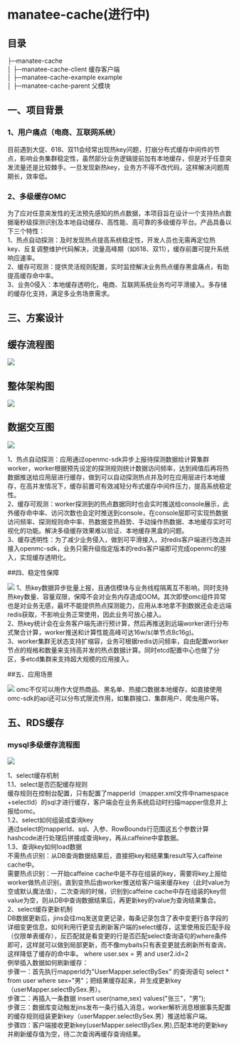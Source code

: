 # manatee-cache(进行中)

## 目录<br> 
├─manatee-cache<br> 
│ ├─manatee-cache-client          缓存客户端<br> 
│ ├─manatee-cache-example         example<br> 
│ ├─manatee-cache-parent          父模块<br> 

## 一、项目背景<br> 
### 1、用户痛点（电商、互联网系统）<br> 
目前遇到大促、618、双11会经常出现热key问题，打崩分布式缓存中间件的节点，影响业务集群稳定性，虽然部分业务逻辑提前加有本地缓存，但是对于任意突发流量还是比较棘手。一旦发现新热key，业务方不得不改代码，这样解决问题周期长，效率低。<br> 

### 2、多级缓存OMC<br> 

为了应对任意突发性的无法预先感知的热点数据，本项目旨在设计一个支持热点数据毫秒级探测识别及本地自动缓存、高性能、高可靠的多级缓存平台。产品具备以下三个特性：<br> 
1、热点自动探测：及时发现热点提高系统稳定性，开发人员也无需再定位热key、反复调整维护代码解决，流量高峰期（如618、双11），缓存前置可提升系统响应速率。<br> 
2、缓存可观测：提供灵活规则配置，实时监控解决业务热点缓存黑盒痛点，有助提高缓存命中率。<br> 
3、业务0侵入：本地缓存透明化，电商、互联网系统业务均可平滑接入。多存储的缓存化支持，满足多业务场景需求。<br> 

## 三、方案设计<br> 
## 缓存流程图<br> 
![](https://github.com/aRanhy/manatee-cache/blob/master/doc/redis缓存透明流程图.png)

## 整体架构图<br> 
![](https://github.com/aRanhy/manatee-cache/blob/master/doc/架构图.png)
## 数据交互图<br> 
![](https://github.com/aRanhy/manatee-cache/blob/master/doc/模块数据交互图.png)

1、热点自动探测：应用通过openmc-sdk异步上报待探测数据给计算集群worker，worker根据预先设定的探测规则统计数据访问频率，达到阀值后再将热数据推送给应用层进行缓存，做到可以自动探测热点并及时在应用层进行本地缓存，在高并发情况下，缓存前置可有效减轻分布式缓存中间件压力，提高系统稳定性。<br> 
2、缓存可观测：worker探测到的热点数据同时也会实时推送给console展示，此外缓存命中率、访问次数也会定时推送到console，在console层即可实现热数据访问频率、探测规则命中率、热数据变热趋势、手动操作热数据、本地缓存实时可视化的功能。解决多级缓存效果难以验证、本地缓存黑盒的问题。<br> 
3、缓存透明性：为了减少业务侵入，做到可平滑接入，对redis客户端进行改造并接入openmc-sdk，业务只需升级指定版本的redis客户端即可完成openmc的接入，实现缓存透明化。<br> 

##四、稳定性保障<br> 

![](https://github.com/aRanhy/manatee-cache/blob/master/doc/稳定性保障.png)
1、热key数据异步批量上报，且通信模块与业务线程隔离互不影响，同时支持热key数量、容量双限，保障不会对业务内存造成OOM。其次即使omc组件异常也是对业务无感，最坏不能提供热点探测能力，应用从本地拿不到数据还会走远端redis获取，不影响业务正常使用，因此业务可放心接入。<br> 
2、热key统计会在业务客户端先进行预计算，然后再推送到远端worker进行分布式聚合计算，worker推送和计算性能高峰可达16w/s(单节点8c16g)。<br> 
3、worker集群无状态支持扩缩容，业务可根据redis访问频率，自由配置worker节点的规格和数量来支持高并发的热点数据计算。同时etcd配置中心也做了分区，多etcd集群来支持超大规模的应用接入。<br> 

##五、应用场景<br>

![](https://github.com/aRanhy/manatee-cache/blob/master/doc/应用场景.png)
omc不仅可以用作大促热商品、黑名单、热接口数据本地缓存，如直接使用omc-sdk的api还可以分布式限流作用，如集群接口、集群用户、爬虫用户等。<br>

## 五、RDS缓存<br>
### mysql多级缓存流程图<br> 
![](https://github.com/aRanhy/manatee-cache/blob/master/doc/mysql缓存流程图.png)

1、select缓存机制<br>
1.1、select是否匹配缓存规则<br>
        缓存规则在控制台配置，只有配置了mapperId（mapper.xml文件中namespace +selectId）的sql才进行缓存，客户端会在业务系统启动时扫描mapper信息并上报给omc。<br>
1.2、select如何组装成查询key<br>
       通过select的mapperId、sql、入参、RowBounds行范围这五个参数计算hashcode进行处理后拼接成查询key，再从caffeine中拿数据。<br>
1.3、查询key如何load数据<br>
 不需热点识别：从DB查询数据结果后，直接把key和结果集result写入caffeine cache中。<br>
 需要热点识别：一开始caffeine cache中是不存在组装的key，需要将key上报给worker做热点识别，直到变热后由worker推送给客户端来缓存key（此时value为空或默认魔法值），二次查询的时候，识别到caffeine cache中存在组装的key但value为空，则从DB中查询数据结果后，再更新key的value为查询结果集合。<br>
2、select缓存更新机制<br>
     DB数据更新后，jins会往mq发送变更记录，每条记录包含了表中变更行各字段的详细变更信息，如何利用行更变去刷新客户端的select缓存，这里使用反匹配手段（仅限单表缓存），反匹配就是看变更的行是否匹配select查询语句的where条件即可，这样就可以做到局部更新，而不像mybaits只有表变更就去刷新所有查询，这样降低了缓存的命中率。 where  user.sex = 男 and user2.id=2 <br>
     例举插入数据如何刷新缓存：<br>
     步骤一：首先执行mapperId为"UserMapper.selectBySex" 的查询语句 select * from user where sex="男"；把结果缓存起来，并生成更新key（userMapper.selectBySex.男）。<br>
     步骤二：再插入一条数据 insert  user(name,sex) values("张三"，"男");<br>
     步骤三：数据库变动触发jins发布一条行插入消息，worker解析消息根据事先配置的缓存规则组装更新key（userMapper.selectBySex.男）推送给客户端。<br>
     步骤四：客户端接收更新key(userMapper.selectBySex.男),匹配本地的更新key并刷新缓存值为空，待二次查询再缓存查询结果。<br>
